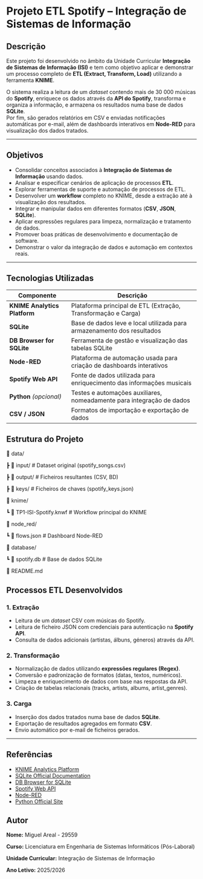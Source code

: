 # Projeto ETL Spotify – Integração de Sistemas de Informação

## Descrição

Este projeto foi desenvolvido no âmbito da Unidade Curricular **Integração de Sistemas de Informação (ISI)** e tem como objetivo aplicar e demonstrar um processo completo de **ETL (Extract, Transform, Load)** utilizando a ferramenta **KNIME**.  

O sistema realiza a leitura de um *dataset* contendo mais de 30 000 músicas do **Spotify**, enriquece os dados através da **API do Spotify**, transforma e organiza a informação, e armazena os resultados numa base de dados **SQLite**.  
Por fim, são gerados relatórios em CSV e enviadas notificações automáticas por e-mail, além de dashboards interativos em **Node-RED** para visualização dos dados tratados.

---

## Objetivos

- Consolidar conceitos associados à **Integração de Sistemas de Informação** usando dados.  
- Analisar e especificar cenários de aplicação de processos **ETL**.  
- Explorar ferramentas de suporte e automação de processos de ETL.  
- Desenvolver um **workflow** completo no KNIME, desde a extração até à visualização dos resultados.  
- Integrar e manipular dados em diferentes formatos (**CSV**, **JSON**, **SQLite**).  
- Aplicar expressões regulares para limpeza, normalização e tratamento de dados.  
- Promover boas práticas de desenvolvimento e documentação de software.  
- Demonstrar o valor da integração de dados e automação em contextos reais.  

---

## Tecnologias Utilizadas

| Componente | Descrição |
|-------------|------------|
| **KNIME Analytics Platform** | Plataforma principal de ETL (Extração, Transformação e Carga) |
| **SQLite** | Base de dados leve e local utilizada para armazenamento dos resultados |
| **DB Browser for SQLite** | Ferramenta de gestão e visualização das tabelas SQLite |
| **Node-RED** | Plataforma de automação usada para criação de dashboards interativos |
| **Spotify Web API** | Fonte de dados utilizada para enriquecimento das informações musicais |
| **Python** *(opcional)* | Testes e automações auxiliares, nomeadamente para integração de dados |
| **CSV / JSON** | Formatos de importação e exportação de dados |

## Estrutura do Projeto

📁 data/

┣ 📂 input/ # Dataset original (spotify_songs.csv)

┣ 📂 output/ # Ficheiros resultantes (CSV, BD)

┣ 📂 keys/ # Ficheiros de chaves (spotify_keys.json)

📁 knime/

┗ 📄 TP1-ISI-Spotify.knwf # Workflow principal do KNIME

📁 node_red/

┗ 📄 flows.json # Dashboard Node-RED

📁 database/

┗ 📄 spotify.db # Base de dados SQLite

📄 README.md

## Processos ETL Desenvolvidos

### **1. Extração**
- Leitura de um *dataset* CSV com músicas do Spotify.  
- Leitura de ficheiro JSON com credenciais para autenticação na **Spotify API**.  
- Consulta de dados adicionais (artistas, álbuns, géneros) através da API.  

### **2. Transformação**
- Normalização de dados utilizando **expressões regulares (Regex)**.  
- Conversão e padronização de formatos (datas, textos, numéricos).  
- Limpeza e enriquecimento de dados com base nas respostas da API.  
- Criação de tabelas relacionais (tracks, artists, albums, artist_genres).  

### **3. Carga**
- Inserção dos dados tratados numa base de dados **SQLite**.  
- Exportação de resultados agregados em formato **CSV**.  
- Envio automático por e-mail de ficheiros gerados.  

---

## Referências

- [KNIME Analytics Platform](https://www.knime.com/)  
- [SQLite Official Documentation](https://www.sqlite.org/docs.html)  
- [DB Browser for SQLite](https://sqlitebrowser.org/)  
- [Spotify Web API](https://developer.spotify.com/documentation/web-api/)  
- [Node-RED](https://nodered.org/)  
- [Python Official Site](https://www.python.org/)  

## Autor

**Nome:** Miguel Areal - 29559

**Curso:** Licenciatura em Engenharia de Sistemas Informáticos (Pós-Laboral)

**Unidade Curricular:** Integração de Sistemas de Informação  

**Ano Letivo:** 2025/2026  

